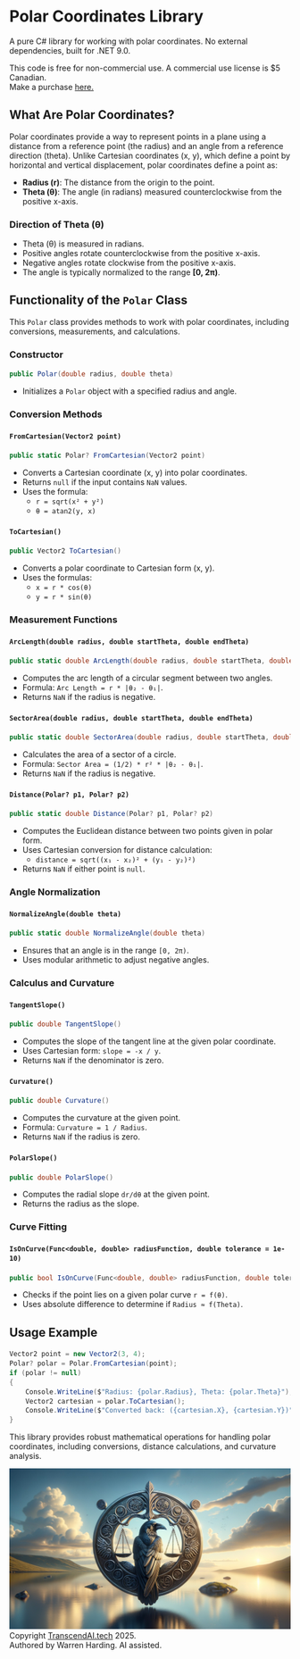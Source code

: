 # Polar Coordinates Library

A pure C# library for working with polar coordinates. No external dependencies, built for .NET 9.0.

This code is free for non-commercial use. A commercial use license is $5 Canadian.</br>
Make a purchase [here.](https://TranscendAI.tech/paylanding.html)</br>

## What Are Polar Coordinates?
Polar coordinates provide a way to represent points in a plane using a distance from a reference point (the radius) and an angle from a reference direction (theta). Unlike Cartesian coordinates (x, y), which define a point by horizontal and vertical displacement, polar coordinates define a point as:

- **Radius (r)**: The distance from the origin to the point.
- **Theta (θ)**: The angle (in radians) measured counterclockwise from the positive x-axis.

### Direction of Theta (θ)
- Theta (θ) is measured in radians.
- Positive angles rotate counterclockwise from the positive x-axis.
- Negative angles rotate clockwise from the positive x-axis.
- The angle is typically normalized to the range **[0, 2π)**.

## Functionality of the `Polar` Class
This `Polar` class provides methods to work with polar coordinates, including conversions, measurements, and calculations.

### Constructor
```csharp
public Polar(double radius, double theta)
```
- Initializes a `Polar` object with a specified radius and angle.

### Conversion Methods
#### `FromCartesian(Vector2 point)`
```csharp
public static Polar? FromCartesian(Vector2 point)
```
- Converts a Cartesian coordinate (x, y) into polar coordinates.
- Returns `null` if the input contains `NaN` values.
- Uses the formula:
  - `r = sqrt(x² + y²)`
  - `θ = atan2(y, x)`

#### `ToCartesian()`
```csharp
public Vector2 ToCartesian()
```
- Converts a polar coordinate to Cartesian form (x, y).
- Uses the formulas:
  - `x = r * cos(θ)`
  - `y = r * sin(θ)`

### Measurement Functions
#### `ArcLength(double radius, double startTheta, double endTheta)`
```csharp
public static double ArcLength(double radius, double startTheta, double endTheta)
```
- Computes the arc length of a circular segment between two angles.
- Formula: `Arc Length = r * |θ₂ - θ₁|`.
- Returns `NaN` if the radius is negative.

#### `SectorArea(double radius, double startTheta, double endTheta)`
```csharp
public static double SectorArea(double radius, double startTheta, double endTheta)
```
- Calculates the area of a sector of a circle.
- Formula: `Sector Area = (1/2) * r² * |θ₂ - θ₁|`.
- Returns `NaN` if the radius is negative.

#### `Distance(Polar? p1, Polar? p2)`
```csharp
public static double Distance(Polar? p1, Polar? p2)
```
- Computes the Euclidean distance between two points given in polar form.
- Uses Cartesian conversion for distance calculation:
  - `distance = sqrt((x₁ - x₂)² + (y₁ - y₂)²)`
- Returns `NaN` if either point is `null`.

### Angle Normalization
#### `NormalizeAngle(double theta)`
```csharp
public static double NormalizeAngle(double theta)
```
- Ensures that an angle is in the range `[0, 2π)`.
- Uses modular arithmetic to adjust negative angles.

### Calculus and Curvature
#### `TangentSlope()`
```csharp
public double TangentSlope()
```
- Computes the slope of the tangent line at the given polar coordinate.
- Uses Cartesian form: `slope = -x / y`.
- Returns `NaN` if the denominator is zero.

#### `Curvature()`
```csharp
public double Curvature()
```
- Computes the curvature at the given point.
- Formula: `Curvature = 1 / Radius`.
- Returns `NaN` if the radius is zero.

#### `PolarSlope()`
```csharp
public double PolarSlope()
```
- Computes the radial slope `dr/dθ` at the given point.
- Returns the radius as the slope.

### Curve Fitting
#### `IsOnCurve(Func<double, double> radiusFunction, double tolerance = 1e-10)`
```csharp
public bool IsOnCurve(Func<double, double> radiusFunction, double tolerance = 1e-10)
```
- Checks if the point lies on a given polar curve `r = f(θ)`.
- Uses absolute difference to determine if `Radius ≈ f(Theta)`.

## Usage Example
```csharp
Vector2 point = new Vector2(3, 4);
Polar? polar = Polar.FromCartesian(point);
if (polar != null)
{
    Console.WriteLine($"Radius: {polar.Radius}, Theta: {polar.Theta}");
    Vector2 cartesian = polar.ToCartesian();
    Console.WriteLine($"Converted back: ({cartesian.X}, {cartesian.Y})");
}
```

This library provides robust mathematical operations for handling polar coordinates, including conversions, distance calculations, and curvature analysis.

![AI Image](aiimage.jpg)
</br>
Copyright [TranscendAI.tech](https://TranscendAI.tech) 2025.</br>
Authored by Warren Harding. AI assisted.</br>

